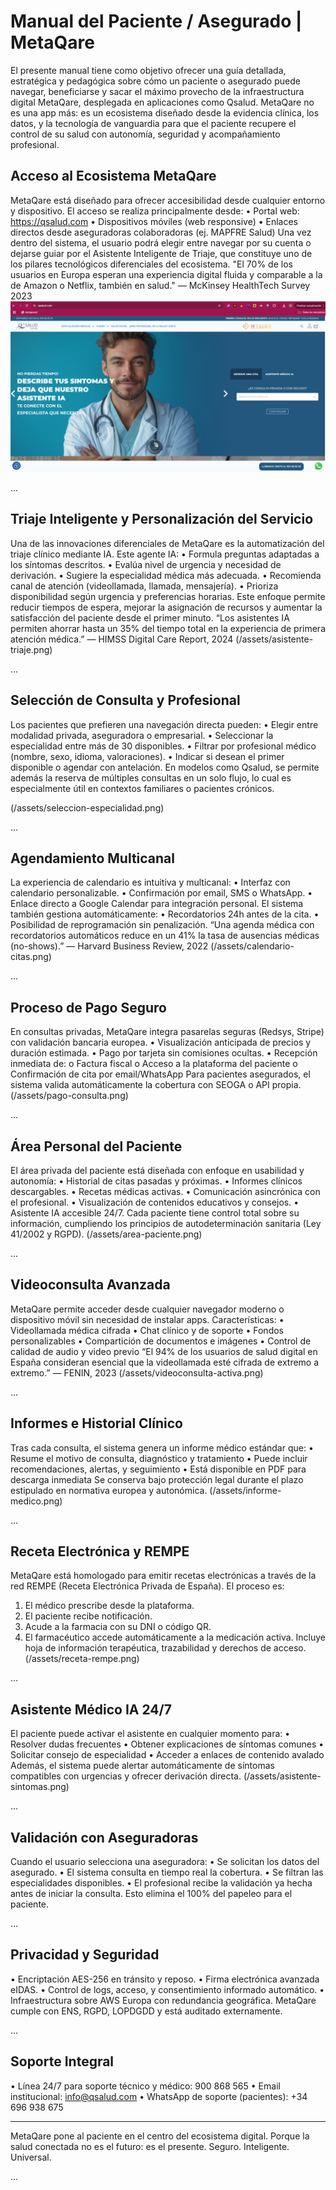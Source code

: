 # Manual del Paciente / Asegurado | MetaQare

El presente manual tiene como objetivo ofrecer una guía detallada, estratégica y pedagógica sobre cómo un paciente o asegurado puede navegar, beneficiarse y sacar el máximo provecho de la infraestructura digital MetaQare, desplegada en aplicaciones como Qsalud. MetaQare no es una app más: es un ecosistema diseñado desde la evidencia clínica, los datos, y la tecnología de vanguardia para que el paciente recupere el control de su salud con autonomía, seguridad y acompañamiento profesional.

## Acceso al Ecosistema MetaQare

MetaQare está diseñado para ofrecer accesibilidad desde cualquier entorno y dispositivo. El acceso se realiza principalmente desde:
•	Portal web: https://qsalud.com
•	Dispositivos móviles (web responsive)
•	Enlaces directos desde aseguradoras colaboradoras (ej. MAPFRE Salud)
Una vez dentro del sistema, el usuario podrá elegir entre navegar por su cuenta o dejarse guiar por el Asistente Inteligente de Triaje, que constituye uno de los pilares tecnológicos diferenciales del ecosistema.
"El 70% de los usuarios en Europa esperan una experiencia digital fluida y comparable a la de Amazon o Netflix, también en salud." — McKinsey HealthTech Survey 2023
![Pagina Home QSalud](assets/home-qsalud.png)

...

## Triaje Inteligente y Personalización del Servicio

Una de las innovaciones diferenciales de MetaQare es la automatización del triaje clínico mediante IA. Este agente IA:
•	Formula preguntas adaptadas a los síntomas descritos.
•	Evalúa nivel de urgencia y necesidad de derivación.
•	Sugiere la especialidad médica más adecuada.
•	Recomienda canal de atención (videollamada, llamada, mensajería).
•	Prioriza disponibilidad según urgencia y preferencias horarias.
Este enfoque permite reducir tiempos de espera, mejorar la asignación de recursos y aumentar la satisfacción del paciente desde el primer minuto.
“Los asistentes IA permiten ahorrar hasta un 35% del tiempo total en la experiencia de primera atención médica.” — HIMSS Digital Care Report, 2024
(/assets/asistente-triaje.png)
 
...

## Selección de Consulta y Profesional

Los pacientes que prefieren una navegación directa pueden:
•	Elegir entre modalidad privada, aseguradora o empresarial.
•	Seleccionar la especialidad entre más de 30 disponibles.
•	Filtrar por profesional médico (nombre, sexo, idioma, valoraciones).
•	Indicar si desean el primer disponible o agendar con antelación.
En modelos como Qsalud, se permite además la reserva de múltiples consultas en un solo flujo, lo cual es especialmente útil en contextos familiares o pacientes crónicos.

(/assets/seleccion-especialidad.png)

...

## Agendamiento Multicanal

La experiencia de calendario es intuitiva y multicanal:
•	Interfaz con calendario personalizable.
•	Confirmación por email, SMS o WhatsApp.
•	Enlace directo a Google Calendar para integración personal.
El sistema también gestiona automáticamente:
•	Recordatorios 24h antes de la cita.
•	Posibilidad de reprogramación sin penalización.
“Una agenda médica con recordatorios automáticos reduce en un 41% la tasa de ausencias médicas (no-shows).” — Harvard Business Review, 2022
(/assets/calendario-citas.png)

...

## Proceso de Pago Seguro

En consultas privadas, MetaQare integra pasarelas seguras (Redsys, Stripe) con validación bancaria europea.
•	Visualización anticipada de precios y duración estimada.
•	Pago por tarjeta sin comisiones ocultas.
•	Recepción inmediata de:
o	Factura fiscal
o	Acceso a la plataforma del paciente
o	Confirmación de cita por email/WhatsApp
Para pacientes asegurados, el sistema valida automáticamente la cobertura con SEOGA o API propia.
(/assets/pago-consulta.png)

...

## Área Personal del Paciente

El área privada del paciente está diseñada con enfoque en usabilidad y autonomía:
•	Historial de citas pasadas y próximas.
•	Informes clínicos descargables.
•	Recetas médicas activas.
•	Comunicación asincrónica con el profesional.
•	Visualización de contenidos educativos y consejos.
•	Asistente IA accesible 24/7.
Cada paciente tiene control total sobre su información, cumpliendo los principios de autodeterminación sanitaria (Ley 41/2002 y RGPD).
(/assets/area-paciente.png)

...

## Videoconsulta Avanzada

MetaQare permite acceder desde cualquier navegador moderno o dispositivo móvil sin necesidad de instalar apps.
Características:
•	Videollamada médica cifrada
•	Chat clínico y de soporte
•	Fondos personalizables
•	Compartición de documentos e imágenes
•	Control de calidad de audio y video previo
“El 94% de los usuarios de salud digital en España consideran esencial que la videollamada esté cifrada de extremo a extremo.” — FENIN, 2023
(/assets/videoconsulta-activa.png)

...

## Informes e Historial Clínico

Tras cada consulta, el sistema genera un informe médico estándar que:
•	Resume el motivo de consulta, diagnóstico y tratamiento
•	Puede incluir recomendaciones, alertas, y seguimiento
•	Está disponible en PDF para descarga inmediata
Se conserva bajo protección legal durante el plazo estipulado en normativa europea y autonómica.
(/assets/informe-medico.png)

...

## Receta Electrónica y REMPE

MetaQare está homologado para emitir recetas electrónicas a través de la red REMPE (Receta Electrónica Privada de España). El proceso es:
1.	El médico prescribe desde la plataforma.
2.	El paciente recibe notificación.
3.	Acude a la farmacia con su DNI o código QR.
4.	El farmacéutico accede automáticamente a la medicación activa.
Incluye hoja de información terapéutica, trazabilidad y derechos de acceso.
(/assets/receta-rempe.png)

...

## Asistente Médico IA 24/7

El paciente puede activar el asistente en cualquier momento para:
•	Resolver dudas frecuentes
•	Obtener explicaciones de síntomas comunes
•	Solicitar consejo de especialidad
•	Acceder a enlaces de contenido avalado
Además, el sistema puede alertar automáticamente de síntomas compatibles con urgencias y ofrecer derivación directa.
(/assets/asistente-sintomas.png)

...

## Validación con Aseguradoras

Cuando el usuario selecciona una aseguradora:
•	Se solicitan los datos del asegurado.
•	El sistema consulta en tiempo real la cobertura.
•	Se filtran las especialidades disponibles.
•	El profesional recibe la validación ya hecha antes de iniciar la consulta.
Esto elimina el 100% del papeleo para el paciente.

...

## Privacidad y Seguridad

•	Encriptación AES-256 en tránsito y reposo.
•	Firma electrónica avanzada eIDAS.
•	Control de logs, acceso, y consentimiento informado automático.
•	Infraestructura sobre AWS Europa con redundancia geográfica.
MetaQare cumple con ENS, RGPD, LOPDGDD y está auditado externamente.

...

## Soporte Integral

•	Línea 24/7 para soporte técnico y médico: 900 868 565
•	Email institucional: info@qsalud.com
•	WhatsApp de soporte (pacientes): +34 696 938 675
________________________________________
MetaQare pone al paciente en el centro del ecosistema digital. Porque la salud conectada no es el futuro: es el presente. Seguro. Inteligente. Universal.

...
